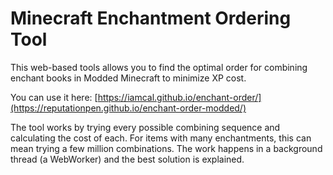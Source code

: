 # Minecraft Enchantment Ordering Tool

This web-based tools allows you to find the optimal order for combining enchant books in Modded Minecraft to minimize XP cost.

You can use it here: [https://iamcal.github.io/enchant-order/](https://reputationpen.github.io/enchant-order-modded/)

The tool works by trying every possible combining sequence and calculating the cost of each.
For items with many enchantments, this can mean trying a few million combinations.
The work happens in a background thread (a WebWorker) and the best solution is explained.
